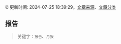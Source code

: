 :alarm_clock: 更新时间: 2024-07-25 18:39:29。[文章来源](/README.md)、[文章分类](/TAGS.md)

## 报告


> 关键字：`报告`、`月报`



